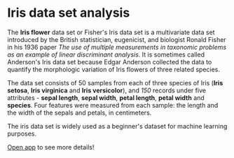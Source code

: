 # Iris data set analysis
The **Iris flower** data set or Fisher's Iris data set is a multivariate data set introduced by the British statistician, eugenicist, and biologist Ronald Fisher in his 1936 paper *The use of multiple measurements in taxonomic problems as an example of linear discriminant analysis*. It is sometimes called Anderson's Iris data set because Edgar Anderson collected the data to quantify the morphologic variation of Iris flowers of three related species.

The data set consists of 50 samples from each of three species of Iris (**Iris setosa**, **Iris virginica** and **Iris versicolor**), and *150* records under five attributes - **sepal length**, **sepal width**, **petal length**, **petal width** and **species**. Four features were measured from each sample: the length and the width of the sepals and petals, in centimeters.

The iris data set is widely used as a beginner's dataset for machine learning purposes.   


[Open app](https://irislearn.herokuapp.com) to see more details!
